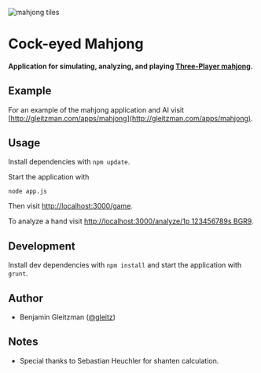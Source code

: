 ![mahjong tiles](https://dl.dropboxusercontent.com/u/101688/website/img/mahjong-tiles.jpg)

# Cock-eyed Mahjong

#### Application for simulating, analyzing, and playing [Three-Player mahjong](http://www.japanese-mahjong.com/3pmjintro.html). ####

Example
-------

For an example of the mahjong application and AI visit [http://gleitzman.com/apps/mahjong](http://gleitzman.com/apps/mahjong).

Usage
-----

Install dependencies with `npm update`.

Start the application with

    node app.js

Then visit [http://localhost:3000/game](http://localhost:3000/game).

To analyze a hand visit [http://localhost:3000/analyze/1p 123456789s BGR9](http://localhost:3000/analyze/1p%20123456789s%20BGR9).

Development
------

Install dev dependencies with `npm install` and start the application with `grunt`.


Author
------

-  Benjamin Gleitzman ([@gleitz](http://github.com/gleitz))


Notes
-----

-  Special thanks to Sebastian Heuchler for shanten calculation.
